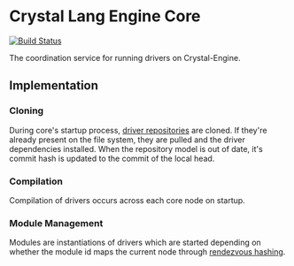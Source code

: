 # Crystal Lang Engine Core

[![Build Status](https://travis-ci.org/aca-labs/crystal-engine-core.svg?branch=master)](https://travis-ci.org/aca-labs/crystal-engine-core)

The coordination service for running drivers on Crystal-Engine.

## Implementation

### Cloning

During core's startup process, [driver repositories](https://github.com/aca-labs/crystal-engine-drivers) are cloned. If they're already present on the file system, they are pulled and the driver dependencies installed.
When the repository model is out of date, it's commit hash is updated to the commit of the local head.

### Compilation

Compilation of drivers occurs across each core node on startup.

### Module Management

Modules are instantiations of drivers which are started depending on whether the module id maps the current node through [rendezvous hashing](https://github.com/aca-labs/hound-dog).
